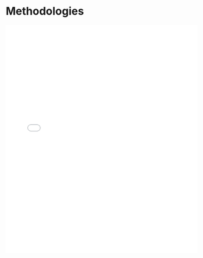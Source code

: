 # Methodologies

<MDXLayout>
  <embed src="/assets/files/02-Methodologies-764235f106465d9dec9890647b0d2747.pdf" type="application/pdf" width="100%" height="600px" />
</MDXLayout>
